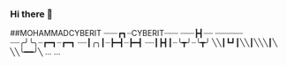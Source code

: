 ### Hi there 👋

<!--
**MOHAMMADCYBERIT/MOHAMMADCYBERIT** is a ✨ _special_ ✨ repository because its `README.md` (this file) appears on your GitHub profile.

Here are some ideas to get you started:

-->
##MOHAMMADCYBERIT
┈┈┈┏┓┈CYBERIT┈┈┈
┈┈┈┣┫┈┈ ┈┈┈┈┈┈
┈┈╭╯╰╮┈┏━┓┈┏━┓
┈┈┃╭╮┃┈┣━┫┈┣━┫
┈┈┃┣┫┃┈╰┳╯┈╰┳╯
╲╲┃┗┛┃╲╲┃╲╲╲┃╲ 
╲╲╰━━╯╲
...
...

‌
‌
